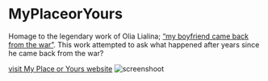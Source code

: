 # MyPlaceorYours
Homage to the legendary work of Olia Lialina; [“my boyfriend came back from the war”](http://www.teleportacia.org/war/). 
This work attempted to ask what happened after years since he came back from the war?

[visit My Place or Yours website](http://myplaceoryours.net/)
![screenshoot](https://i.imgur.com/XCk97ix.png)
